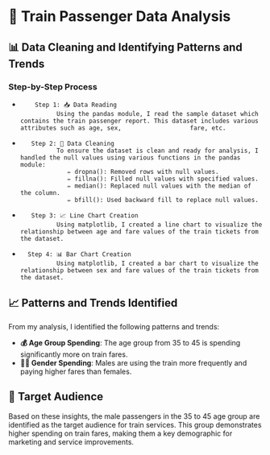 # **🚆 Train Passenger Data Analysis**</span>

##    📊 Data Cleaning and Identifying Patterns and Trends
          
###       Step-by-Step Process
-         Step 1: 📥 Data Reading
                Using the pandas module, I read the sample dataset which contains the train passenger report. This dataset includes various attributes such as age, sex,                   fare, etc.
-        Step 2: 🧹 Data Cleaning
                To ensure the dataset is clean and ready for analysis, I handled the null values using various functions in the pandas module:
                   ✏️ dropna(): Removed rows with null values.
                   ✏️ fillna(): Filled null values with specified values.
                   ✏️ median(): Replaced null values with the median of the column.
                   ✏️ bfill(): Used backward fill to replace null values.
-        Step 3: 📈 Line Chart Creation
                Using matplotlib, I created a line chart to visualize the relationship between age and fare values of the train tickets from the dataset.
-       Step 4: 📊 Bar Chart Creation
                Using matplotlib, I created a bar chart to visualize the relationship between sex and fare values of the train tickets from the dataset.
                
##     📈 Patterns and Trends Identified
From my analysis, I identified the following patterns and trends:
   - **💰 Age Group Spending**: The age group from 35 to 45 is spending significantly more on train fares.
   - **👨‍🦱 Gender Spending**: Males are using the train more frequently and paying higher fares than females.
            
##    🎯 Target Audience
Based on these insights, the male passengers in the 35 to 45 age group are identified as the target audience for train services. This group demonstrates             higher spending on train fares, making them a key demographic for marketing and service improvements.
